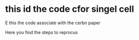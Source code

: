 # this id the code cfor singel cell
E this the code associate with the cerbn paper

Here you find the  steps to reprocus

